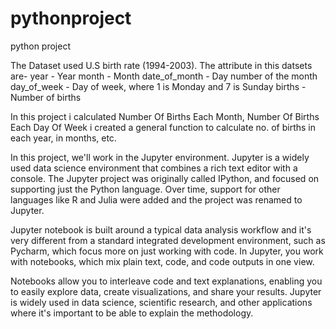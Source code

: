 # pythonproject
python project


The Dataset used U.S birth rate (1994-2003). The attribute in this datsets are- 
year - Year
month - Month
date_of_month - Day number of the month
day_of_week - Day of week, where 1 is Monday and 7 is Sunday
births - Number of births 

In this project i calculated Number Of Births Each Month, Number Of Births Each Day Of Week
i created a general function to calculate no. of births in each year, in months, etc. 


In this project, we'll work in the Jupyter environment. Jupyter is a widely used data science environment that combines a rich 
text editor with a console. The Jupyter project was originally called IPython, and focused on supporting just the Python language.
Over time, support for other languages like R and Julia were added and the project was renamed to Jupyter.

Jupyter notebook is built around a typical data analysis workflow and it's very different from a standard integrated development 
environment, such as Pycharm, which focus more on just working with code. In Jupyter, you work with notebooks, which mix plain text, 
code, and code outputs in one view. 

Notebooks allow you to interleave code and text explanations, enabling you to easily explore data, create visualizations, and share 
your results. Jupyter is widely used in data science, scientific research, and other applications where it's important to be able to 
explain the methodology.
